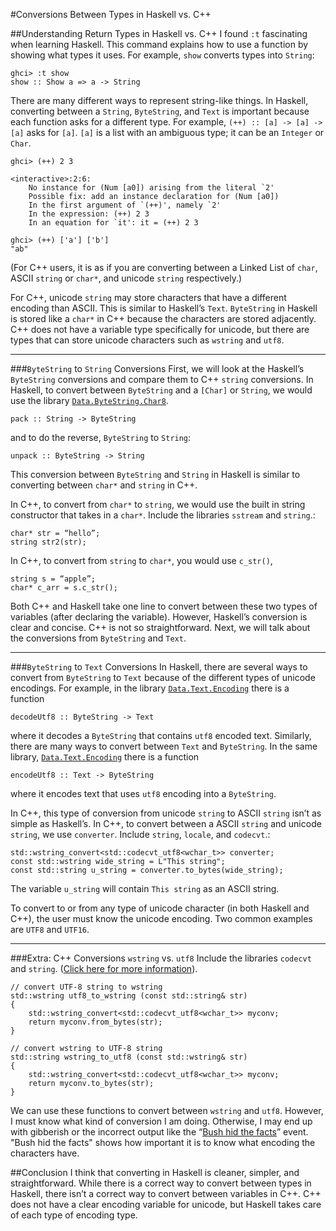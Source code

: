 #Conversions Between Types in Haskell vs. C++

##Understanding Return Types in Haskell vs. C++
I found `:t` fascinating when learning Haskell. This command explains how to use a function by showing what types it uses.  For example, `show` converts types into `String`:

    ghci> :t show
    show :: Show a => a -> String

There are many different ways to represent string-like things.  In Haskell, converting between a `String`, `ByteString`, and `Text` is important because each function asks for a different type. For example, `(++) :: [a] -> [a] -> [a]` asks for `[a]`. `[a]` is a list with an ambiguous type; it can be an `Integer` or `Char`.

    ghci> (++) 2 3

    <interactive>:2:6:
        No instance for (Num [a0]) arising from the literal `2'
        Possible fix: add an instance declaration for (Num [a0])
        In the first argument of `(++)', namely `2'
        In the expression: (++) 2 3
        In an equation for `it': it = (++) 2 3

    ghci> (++) ['a'] ['b']
    "ab"

(For C++ users, it is as if you are converting between a Linked List of `char`, ASCII `string` or `char*`, and unicode `string` respectively.)

For C++, unicode `string` may store characters that have a different encoding than ASCII. This is similar to Haskell’s `Text`.
`ByteString` in Haskell is stored like a `char*` in C++ because the characters are stored adjacently.
C++ does not have a variable type specifically for unicode, but there are types that can store unicode characters such as `wstring` and `utf8`.

---
###`ByteString` to `String` Conversions
First, we will look at the Haskell’s `ByteString` conversions and compare them to C++ `string` conversions.
In Haskell, to convert between `ByteString` and a `[Char]` or `String`, we would use the library [`Data.ByteString.Char8`](https://hackage.haskell.org/package/bytestring-0.9.2.1/docs/Data-ByteString-Char8.html).

    pack :: String -> ByteString
and to do the reverse, `ByteString` to `String`:

    unpack :: ByteString -> String


This conversion between `ByteString` and `String` in Haskell is similar to converting between `char*` and `string` in C++.

In C++, to convert from `char*` to `string`, we would use the built in string constructor that takes in a `char*`. Include the libraries `sstream` and `string`.:

    char* str = “hello”;
    string str2(str);

In C++, to convert from `string` to `char*`, you would use `c_str()`,

    string s = “apple”;
    char* c_arr = s.c_str();

Both C++ and Haskell take one line to convert between these two types of variables (after declaring the variable). However, Haskell’s conversion is clear and concise. C++ is not so straightforward. Next, we will talk about the conversions from `ByteString` and `Text`.

---
###`ByteString` to `Text` Conversions
In Haskell, there are several ways to convert from `ByteString` to `Text` because of the different types of unicode encodings.
For example, in the library [`Data.Text.Encoding`](http://hackage.haskell.org/package/text-1.1.1.3/docs/Data-Text-Encoding.html) there is a function

    decodeUtf8 :: ByteString -> Text
where it decodes a `ByteString` that contains `utf8` encoded text.
Similarly, there are many ways to convert between `Text` and `ByteString`.
In the same library, [`Data.Text.Encoding`](http://hackage.haskell.org/package/text-1.1.1.3/docs/Data-Text-Encoding.html) there is a function

    encodeUtf8 :: Text -> ByteString
where it encodes text that uses `utf8` encoding into a `ByteString`.

In C++, this type of conversion from unicode `string` to ASCII `string` isn’t as simple as Haskell’s.
In C++, to convert between a ASCII `string` and unicode `string`, we use `converter`. Include `string`, `locale`, and `codecvt`.:

    std::wstring_convert<std::codecvt_utf8<wchar_t>> converter;
    const std::wstring wide_string = L"This string";
    const std::string u_string = converter.to_bytes(wide_string);

The variable `u_string` will contain `This string` as an ASCII string.

To convert to or from any type of unicode character (in both Haskell and C++), the user must know the unicode encoding. Two common examples are `UTF8` and `UTF16`.

---
###Extra: C++ Conversions `wstring` vs. `utf8`
Include the libraries `codecvt` and `string`.
([Click here for more information](http://stackoverflow.com/questions/4358870/convert-wstring-to-string-encoded-in-utf-8)).

    // convert UTF-8 string to wstring
    std::wstring utf8_to_wstring (const std::string& str)
    {
        std::wstring_convert<std::codecvt_utf8<wchar_t>> myconv;
        return myconv.from_bytes(str);
    }

    // convert wstring to UTF-8 string
    std::string wstring_to_utf8 (const std::wstring& str)
    {
        std::wstring_convert<std::codecvt_utf8<wchar_t>> myconv;
        return myconv.to_bytes(str);
    }


We can use these functions to convert between `wstring` and `utf8`.
However, I must know what kind of conversion I am doing. Otherwise, I may end up with gibberish or the incorrect output like the “[Bush hid the facts](http://en.wikipedia.org/wiki/Bush_hid_the_facts)” event. "Bush hid the facts" shows how important it is to know what encoding the characters have.

##Conclusion
I think that converting in Haskell is cleaner, simpler, and straightforward. While there is a correct way to convert between types in Haskell, there isn’t a correct way to convert between variables in C++. C++ does not have a clear encoding variable for unicode, but Haskell takes care of each type of encoding type.

